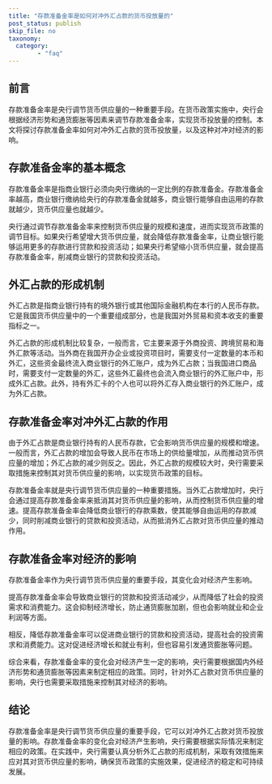 ```yaml
---
title: "存款准备金率是如何对冲外汇占款的货币投放量的"
post_status: publish
skip_file: no
taxonomy:
  category:
        - "faq"
---
```


## 前言

存款准备金率是央行调节货币供应量的一种重要手段。在货币政策实施中，央行会根据经济形势和通货膨胀等因素来调节存款准备金率，实现货币投放量的控制。本文将探讨存款准备金率如何对冲外汇占款的货币投放量，以及这种对冲对经济的影响。

## 存款准备金率的基本概念

存款准备金率是指商业银行必须向央行缴纳的一定比例的存款准备金。存款准备金率越高，商业银行缴纳给央行的存款准备金就越多，商业银行能够自由运用的存款就越少，货币供应量也就越少。

央行通过调节存款准备金率来控制货币供应量的规模和速度，进而实现货币政策的调节目标。如果央行希望增大货币供应量，就会降低存款准备金率，让商业银行能够运用更多的存款进行贷款和投资活动；如果央行希望缩小货币供应量，就会提高存款准备金率，削减商业银行的贷款和投资活动。

## 外汇占款的形成机制

外汇占款是指商业银行持有的境外银行或其他国际金融机构在本行的人民币存款。它是我国货币供应量中的一个重要组成部分，也是我国对外贸易和资本收支的重要指标之一。

外汇占款的形成机制比较复杂，一般而言，它主要来源于外商投资、跨境贸易和海外汇款等活动。当外商在我国开办企业或投资项目时，需要支付一定数量的本币和外汇，这些资金最终流入商业银行的外汇账户，成为外汇占款；当我国进口商品时，需要支付一定数量的外汇，这些外汇最终也会流入商业银行的外汇账户中，形成外汇占款。此外，持有外汇卡的个人也可以将外汇存入商业银行的外汇账户，成为外汇占款。

## 存款准备金率对冲外汇占款的作用

由于外汇占款是商业银行持有的人民币存款，它会影响货币供应量的规模和增速。一般而言，外汇占款的增加会导致人民币在市场上的供给量增加，从而推动货币供应量的增加；外汇占款的减少则反之。因此，外汇占款的规模较大时，央行需要采取措施来控制其对货币供应量的影响，以实现货币政策的目标。

存款准备金率就是央行调节货币供应量的一种重要措施。当外汇占款增加时，央行会通过提高存款准备金率来抵消其对货币供应量的影响，从而控制货币供应量的增速。提高存款准备金率会降低商业银行的存款乘数，使其能够自由运用的存款减少，同时削减商业银行的贷款和投资活动，从而抵消外汇占款对货币供应量的推动作用。

## 存款准备金率对经济的影响

存款准备金率作为央行调节货币供应量的重要手段，其变化会对经济产生影响。

提高存款准备金率会导致商业银行的贷款和投资活动减少，从而降低了社会的投资需求和消费能力。这会抑制经济增长，防止通货膨胀加剧，但也会影响就业和企业利润等方面。

相反，降低存款准备金率可以促进商业银行的贷款和投资活动，提高社会的投资需求和消费能力。这对促进经济增长和就业有利，但也容易引发通货膨胀等问题。

综合来看，存款准备金率的变化会对经济产生一定的影响，央行需要根据国内外经济形势和通货膨胀等因素来制定相应的政策。同时，针对外汇占款对货币供应量的影响，央行也需要采取措施来控制其对经济的影响。

## 结论

存款准备金率是央行调节货币供应量的重要手段，它可以对冲外汇占款对货币投放量的影响。存款准备金率的变化会对经济产生影响，央行需要根据实际情况来制定相应的政策。在实践中，央行需要认真分析外汇占款的形成机制，采取有效措施来应对其对货币供应量的影响，确保货币政策的实施效果，促进经济的稳定和可持续发展。
